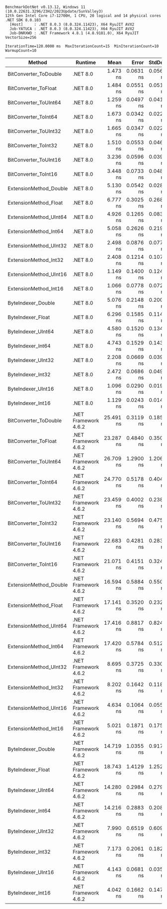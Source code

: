 ```

BenchmarkDotNet v0.13.12, Windows 11 (10.0.22631.3296/23H2/2023Update/SunValley3)
12th Gen Intel Core i7-12700H, 1 CPU, 20 logical and 14 physical cores
.NET SDK 8.0.103
  [Host]     : .NET 8.0.3 (8.0.324.11423), X64 RyuJIT AVX2
  Job-YATUCA : .NET 8.0.3 (8.0.324.11423), X64 RyuJIT AVX2
  Job-DNRXWD : .NET Framework 4.8.1 (4.8.9181.0), X64 RyuJIT VectorSize=256

IterationTime=120.0000 ms  MaxIterationCount=15  MinIterationCount=10
WarmupCount=10

```

| Method                 | Runtime              |      Mean |     Error |    StdDev | Ratio | RatioSD |
|------------------------|----------------------|----------:|----------:|----------:|------:|--------:|
| BitConverter_ToDouble  | .NET 8.0             |  1.473 ns | 0.0631 ns | 0.0560 ns |  0.43 |    0.02 |
| BitConverter_ToFloat   | .NET 8.0             |  1.484 ns | 0.0551 ns | 0.0515 ns |  0.43 |    0.02 |
| BitConverter_ToUInt64  | .NET 8.0             |  1.259 ns | 0.0497 ns | 0.0415 ns |  0.37 |    0.01 |
| BitConverter_ToInt64   | .NET 8.0             |  1.673 ns | 0.0342 ns | 0.0226 ns |  0.49 |    0.01 |
| BitConverter_ToUInt32  | .NET 8.0             |  1.665 ns | 0.0347 ns | 0.0229 ns |  0.48 |    0.01 |
| BitConverter_ToInt32   | .NET 8.0             |  1.510 ns | 0.0553 ns | 0.0462 ns |  0.44 |    0.01 |
| BitConverter_ToUInt16  | .NET 8.0             |  3.236 ns | 0.0596 ns | 0.0394 ns |  0.94 |    0.02 |
| BitConverter_ToInt16   | .NET 8.0             |  3.448 ns | 0.0733 ns | 0.0485 ns |  1.00 |    0.00 |
| ExtensionMethod_Double | .NET 8.0             |  5.130 ns | 0.0542 ns | 0.0284 ns |  1.49 |    0.02 |
| ExtensionMethod_Float  | .NET 8.0             |  6.777 ns | 0.3025 ns | 0.2681 ns |  1.98 |    0.08 |
| ExtensionMethod_UInt64 | .NET 8.0             |  4.926 ns | 0.1265 ns | 0.0837 ns |  1.43 |    0.03 |
| ExtensionMethod_Int64  | .NET 8.0             |  5.058 ns | 0.2626 ns | 0.2193 ns |  1.47 |    0.08 |
| ExtensionMethod_UInt32 | .NET 8.0             |  2.498 ns | 0.0876 ns | 0.0777 ns |  0.72 |    0.02 |
| ExtensionMethod_Int32  | .NET 8.0             |  2.408 ns | 0.1214 ns | 0.1076 ns |  0.70 |    0.04 |
| ExtensionMethod_UInt16 | .NET 8.0             |  1.149 ns | 0.1400 ns | 0.1241 ns |  0.34 |    0.04 |
| ExtensionMethod_Int16  | .NET 8.0             |  1.066 ns | 0.0778 ns | 0.0728 ns |  0.31 |    0.02 |
| ByteIndexer_Double     | .NET 8.0             |  5.076 ns | 0.2148 ns | 0.2009 ns |  1.46 |    0.06 |
| ByteIndexer_Float      | .NET 8.0             |  6.296 ns | 0.1585 ns | 0.1146 ns |  1.83 |    0.02 |
| ByteIndexer_UInt64     | .NET 8.0             |  4.580 ns | 0.1520 ns | 0.1347 ns |  1.34 |    0.04 |
| ByteIndexer_Int64      | .NET 8.0             |  4.743 ns | 0.1529 ns | 0.1430 ns |  1.37 |    0.04 |
| ByteIndexer_UInt32     | .NET 8.0             |  2.208 ns | 0.0669 ns | 0.0398 ns |  0.64 |    0.01 |
| ByteIndexer_Int32      | .NET 8.0             |  2.472 ns | 0.0686 ns | 0.0496 ns |  0.72 |    0.02 |
| ByteIndexer_UInt16     | .NET 8.0             |  1.096 ns | 0.0290 ns | 0.0192 ns |  0.32 |    0.01 |
| ByteIndexer_Int16      | .NET 8.0             |  1.129 ns | 0.0243 ns | 0.0144 ns |  0.33 |    0.01 |
| BitConverter_ToDouble  | .NET Framework 4.6.2 | 25.491 ns | 0.3119 ns | 0.1856 ns |  7.38 |    0.13 |
| BitConverter_ToFloat   | .NET Framework 4.6.2 | 23.287 ns | 0.4840 ns | 0.3500 ns |  6.75 |    0.09 |
| BitConverter_ToUInt64  | .NET Framework 4.6.2 | 26.709 ns | 1.2900 ns | 1.2066 ns |  7.89 |    0.39 |
| BitConverter_ToInt64   | .NET Framework 4.6.2 | 24.770 ns | 0.5178 ns | 0.4043 ns |  7.21 |    0.16 |
| BitConverter_ToUInt32  | .NET Framework 4.6.2 | 23.459 ns | 0.4002 ns | 0.2382 ns |  6.79 |    0.11 |
| BitConverter_ToInt32   | .NET Framework 4.6.2 | 23.140 ns | 0.5694 ns | 0.4754 ns |  6.75 |    0.16 |
| BitConverter_ToUInt16  | .NET Framework 4.6.2 | 22.683 ns | 0.4281 ns | 0.2832 ns |  6.58 |    0.12 |
| BitConverter_ToInt16   | .NET Framework 4.6.2 | 21.071 ns | 0.4151 ns | 0.3241 ns |  6.11 |    0.08 |
| ExtensionMethod_Double | .NET Framework 4.6.2 | 16.594 ns | 0.5884 ns | 0.5504 ns |  4.84 |    0.18 |
| ExtensionMethod_Float  | .NET Framework 4.6.2 | 17.141 ns | 0.3520 ns | 0.2328 ns |  4.97 |    0.07 |
| ExtensionMethod_UInt64 | .NET Framework 4.6.2 | 17.416 ns | 0.8817 ns | 0.8248 ns |  4.94 |    0.16 |
| ExtensionMethod_Int64  | .NET Framework 4.6.2 | 17.420 ns | 0.5784 ns | 0.5128 ns |  5.06 |    0.15 |
| ExtensionMethod_UInt32 | .NET Framework 4.6.2 |  8.695 ns | 0.3725 ns | 0.3302 ns |  2.53 |    0.11 |
| ExtensionMethod_Int32  | .NET Framework 4.6.2 |  8.202 ns | 0.1642 ns | 0.1187 ns |  2.39 |    0.05 |
| ExtensionMethod_UInt16 | .NET Framework 4.6.2 |  4.634 ns | 0.1064 ns | 0.0557 ns |  1.35 |    0.01 |
| ExtensionMethod_Int16  | .NET Framework 4.6.2 |  5.021 ns | 0.1871 ns | 0.1750 ns |  1.47 |    0.05 |
| ByteIndexer_Double     | .NET Framework 4.6.2 | 14.719 ns | 1.0355 ns | 0.9179 ns |  4.32 |    0.30 |
| ByteIndexer_Float      | .NET Framework 4.6.2 | 18.743 ns | 1.4129 ns | 1.2525 ns |  5.56 |    0.33 |
| ByteIndexer_UInt64     | .NET Framework 4.6.2 | 14.280 ns | 0.2984 ns | 0.2791 ns |  4.15 |    0.12 |
| ByteIndexer_Int64      | .NET Framework 4.6.2 | 14.216 ns | 0.2883 ns | 0.2084 ns |  4.13 |    0.08 |
| ByteIndexer_UInt32     | .NET Framework 4.6.2 |  7.990 ns | 0.6519 ns | 0.6098 ns |  2.28 |    0.18 |
| ByteIndexer_Int32      | .NET Framework 4.6.2 |  7.173 ns | 0.2061 ns | 0.1827 ns |  2.07 |    0.05 |
| ByteIndexer_UInt16     | .NET Framework 4.6.2 |  4.143 ns | 0.0681 ns | 0.0356 ns |  1.20 |    0.02 |
| ByteIndexer_Int16      | .NET Framework 4.6.2 |  4.042 ns | 0.1662 ns | 0.1473 ns |  1.17 |    0.04 |
